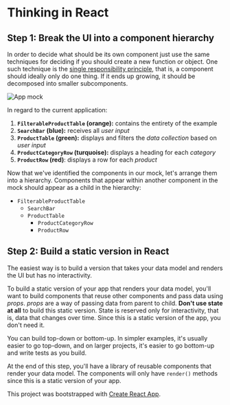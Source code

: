 # Thinking in React

## Step 1: Break the UI into a component hierarchy

In order to decide what should be its own component just use the same techniques for deciding if you should create a new function or object.
One such technique is the [single responsibility principle](https://en.wikipedia.org/wiki/Single_responsibility_principle), that is, a component should ideally only do one thing.
If it ends up growing, it should be decomposed into smaller subcomponents.

![App mock](https://facebook.github.io/react/img/blog/thinking-in-react-components.png)

In regard to the current application:
1. **`FilterableProductTable` (orange):** contains the entirety of the example
2. **`SearchBar` (blue):** receives all *user input*
3. **`ProductTable` (green):** displays and filters the *data collection* based on *user input*
4. **`ProductCategoryRow` (turquoise):** displays a heading for each *category*
5. **`ProductRow` (red)**: displays a row for each *product*

Now that we've identified the components in our mock, let's arrange them into a hierarchy.
Components that appear within another component in the mock should appear as a child in the hierarchy:
* `FilterableProductTable`
  * `SearchBar`
  * `ProductTable`
    * `ProductCategoryRow`
    * `ProductRow`


## Step 2: Build a static version in React

The easiest way is to build a version that takes your data model and renders the UI but has no interactivity.

To build a static version of your app that renders your data model, you'll want to build components that reuse other components and pass data using *props*. *props* are a way of passing data from parent to child.
**Don't use state at all** to build this static version. State is reserved only for interactivity, that is, data that changes over time. Since this is a static version of the app, you don't need it.

You can build top-down or bottom-up.
In simpler examples, it's usually easier to go top-down, and on larger projects, it's easier to go bottom-up and write tests as you build.

At the end of this step, you'll have a library of reusable components that render your data model.
The components will only have `render()` methods since this is a static version of your app.


This project was bootstrapped with [Create React App](https://github.com/facebookincubator/create-react-app).
